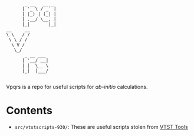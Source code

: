 ```
       _ __   __ _
      | '_ \ / _` |
      | |_) | (_| |
      | .__/ \__, |
      |_|       |_|
__     __
\ \   / /
 \ \ / /
  \ V /
   \_/
       _ __ ___
      | '__/ __|
      | |  \__ \
      |_|  |___/


```

Vpqrs is a repo for useful scripts for *ab-initio* calculations.


# Contents #

  - `src/vtstscripts-930/`:
     These are useful scripts stolen from [VTST Tools](http://theory.cm.utexas.edu/vtsttools/scripts.html)
